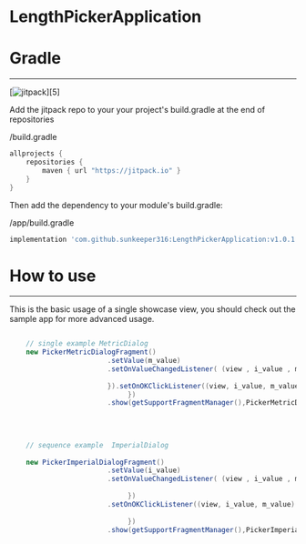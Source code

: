 # LengthPickerApplication


# Gradle
--------

[![jitpack][4]][5]

Add the jitpack repo to your your project's build.gradle at the end of repositories 

/build.gradle
```groovy
allprojects {
	repositories {
		maven { url "https://jitpack.io" }
	}
}
```

Then add the dependency to your module's build.gradle:

/app/build.gradle
```groovy
implementation 'com.github.sunkeeper316:LengthPickerApplication:v1.0.1'
```

# How to use
--------
This is the basic usage of a single showcase view, you should check out the sample app for more advanced usage.

```java

	// single example MetricDialog
	new PickerMetricDialogFragment()
                        .setValue(m_value)
                        .setOnValueChangedListener( (view , i_value , m_value) -> {
                            
                        }).setOnOKClickListener((view, i_value, m_value) -> {
                             })
                        .show(getSupportFragmentManager(),PickerMetricDialogFragment.TAG);
                
                
                
                
	// sequence example  ImperialDialog    
    
    new PickerImperialDialogFragment()
                        .setValue(i_value)
                        .setOnValueChangedListener( (view , i_value , m_value) -> {
                            
                             })
                        .setOnOKClickListener((view, i_value, m_value) -> {
                            
                             })
                        .show(getSupportFragmentManager(),PickerImperialDialogFragment.TAG);
	
                
```

[3]: https://code.google.com/p/android-flowtextview/
[4]: https://img.shields.io/github/release/deano2390/MaterialShowcaseView.svg?label=JitPack